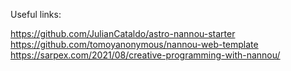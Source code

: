 Useful links:

https://github.com/JulianCataldo/astro-nannou-starter
https://github.com/tomoyanonymous/nannou-web-template
https://sarpex.com/2021/08/creative-programming-with-nannou/
